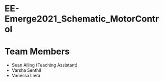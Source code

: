 # EE-Emerge2021_Schematic_MotorControl

# Team Members
* Sean Alling (Teaching Assistant)
* Varsha Senthil
* Vanessa Liera
